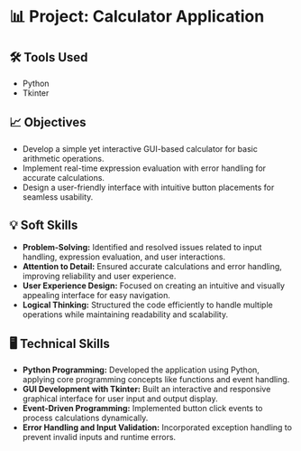 # 📊 Project: Calculator Application

## 🛠️ Tools Used
- Python
- Tkinter

## 📈 Objectives
- Develop a simple yet interactive GUI-based calculator for basic arithmetic operations.
- Implement real-time expression evaluation with error handling for accurate calculations.
- Design a user-friendly interface with intuitive button placements for seamless usability.

## 💡 Soft Skills
- **Problem-Solving:** Identified and resolved issues related to input handling, expression evaluation, and user interactions.
- **Attention to Detail:** Ensured accurate calculations and error handling, improving reliability and user experience.
- **User Experience Design:** Focused on creating an intuitive and visually appealing interface for easy navigation.
- **Logical Thinking:** Structured the code efficiently to handle multiple operations while maintaining readability and scalability.

## 🖥️ Technical Skills
- **Python Programming:** Developed the application using Python, applying core programming concepts like functions and event handling.
- **GUI Development with Tkinter:** Built an interactive and responsive graphical interface for user input and output display.
- **Event-Driven Programming:** Implemented button click events to process calculations dynamically.
- **Error Handling and Input Validation:** Incorporated exception handling to prevent invalid inputs and runtime errors.



